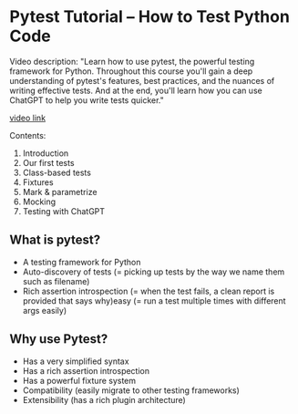 # Pytest Tutorial – How to Test Python Code
Video description: "Learn how to use pytest, the powerful testing framework for Python. Throughout this course you'll gain a deep understanding of pytest's features, best practices, and the nuances of writing effective tests. And at the end, you'll learn how you can use ChatGPT to help you write tests quicker."

[video link](https://www.youtube.com/watch?v=cHYq1MRoyI0)

Contents:
1. Introduction
2. Our first tests
3. Class-based tests
4. Fixtures
5. Mark & parametrize
6. Mocking
7. Testing with ChatGPT

## What is pytest?
* A testing framework for Python
* Auto-discovery of tests (= picking up tests by the way we name them such as filename)
* Rich assertion introspection (= when the test fails, a clean report is provided that says why)easy (= run a test multiple times with different args easily)

## Why use Pytest?
* Has a very simplified syntax
* Has a rich assertion introspection
* Has a powerful fixture system
* Compatibility (easily migrate to other testing frameworks)
* Extensibility (has a rich plugin architecture)





